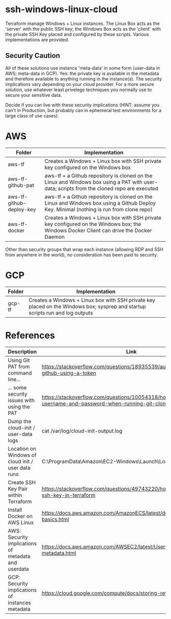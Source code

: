 # ssh-windows-linux-cloud
Terraform manage Windows + Linux instances. The Linux Box acts as the 'server' with the public SSH key; the Windows Box acts as the 'client' with the private SSH Key placed and configured by these scripts. Various implementations are provided. 

## Security Caution
All of these solutions use instance 'meta-data' in some form (user-data in AWS; meta-data in GCP). Yes: the private key is available in the metadata and therefore available to anything running in the instance(s). The security implications vary depending on your cloud provider. For a more secure solution, use whatever least privelege techniques you normally use to secure your sensitive data.

Decide if you can live with these security implications (HINT: assume you can't in Production, but probably can in ephemeral test environments for a large class of use cases).

# AWS
| Folder | Implementation   |
| ------ | ---------------- |
| aws-tf | Creates a Windows + Linux box with SSH private key configured on the Windows box |
| aws-tf-github-pat | aws-tf + a Github repository is cloned on the Linux and Windows box using a PAT with user-data; scripts from the cloned repo are executed |
| aws-tf-github-deploy-key | aws-tf + a Github repository is cloned on the Linux and Windows box using a Github Deploy Key. Minimal (nothing is run from clone repo) |
| aws-tf-docker | Creates a Windows + Linux box with SSH private key configured on the Windows box; the Windows Docker Client can drive the Docker Daemon |

Other than security groups that wrap each instance (allowing RDP and SSH from anywhere in the world), no consideration has been paid to security. 

# GCP
| Folder | Implementation   |
| ------ | ---------------- |
| gcp-tf | Creates a Windows + Linux box with SSH private key placed on the Windows box; sysprep and startup scripts run and log outputs |

# References
| Description | Link |
| ------------------------------------------- | ----------- |
| Using Git PAT from command line...          | https://stackoverflow.com/questions/18935539/authenticate-with-github-using-a-token |
| ... some security issues with using the PAT | https://stackoverflow.com/questions/10054318/how-do-i-provide-a-username-and-password-when-running-git-clone-gitremote-git |
| Dump the cloud-init / user-data logs        | cat /var/log/cloud-init-output.log |
| Location on Windows of cloud init / user data runs | C:\ProgramData\Amazon\EC2-Windows\Launch\Log | 
| Create SSH Key Pair within Terraform        | https://stackoverflow.com/questions/49743220/how-do-i-create-an-ssh-key-in-terraform |
| Install Docker on AWS Linux                 | https://docs.aws.amazon.com/AmazonECS/latest/developerguide/docker-basics.html | 
| AWS: Security implications of metadata and userdata | https://docs.aws.amazon.com/AWSEC2/latest/UserGuide/ec2-instance-metadata.html |
| GCP: Security implications of instances metadata | https://cloud.google.com/compute/docs/storing-retrieving-metadata |
